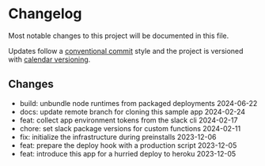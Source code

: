 # Changelog

Most notable changes to this project will be documented in this file.

Updates follow a [conventional commit][commits] style and the project is
versioned with [calendar versioning][calver].

## Changes

- build: unbundle node runtimes from packaged deployments 2024-06-22
- docs: update remote branch for cloning this sample app 2024-02-24
- feat: collect app environment tokens from the slack cli 2024-02-17
- chore: set slack package versions for custom functions 2024-02-11
- fix: initialize the infrastructure during preinstalls 2023-12-06
- feat: prepare the deploy hook with a production script 2023-12-05
- feat: introduce this app for a hurried deploy to heroku 2023-12-05

[calver]: https://calver.org
[commits]: https://www.conventionalcommits.org/en/v1.0.0/
